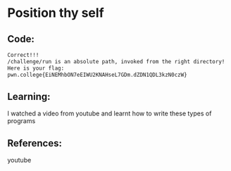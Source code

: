 # Position thy self
## Code:
```bash
Correct!!!
/challenge/run is an absolute path, invoked from the right directory!
Here is your flag:
pwn.college{EiNEMhbON7eEIWU2KNAHseL7GDm.dZDN1QDL3kzN0czW}
```
## Learning:
 I watched a video from youtube and learnt how to write these types of programs
## References:
 youtube
